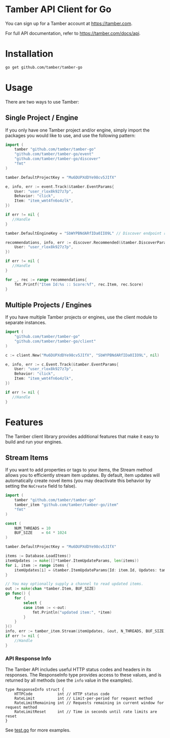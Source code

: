 # Tamber API Client for Go

You can sign up for a Tamber account at https://tamber.com.

For full API documentation, refer to https://tamber.com/docs/api.

Installation
============

```sh
go get github.com/tamber/tamber-go
```

Usage
=====

There are two ways to use Tamber:

## Single Project / Engine

If you only have one Tamber project and/or engine, simply import the packages you would like to use, and use the following pattern:

```go
import (
    tamber "github.com/tamber/tamber-go"
    "github.com/tamber/tamber-go/event"
    "github.com/tamber/tamber-go/discover"
    "fmt"
)

tamber.DefaultProjectKey = "Mu6DUPXdDYe98cv5JIfX"

e, info, err := event.Track(&tamber.EventParams{
    User: "user_rlox8k927z7p",
    Behavior: "click",
    Item: "item_wmt4fn6o4zlk",
})

if err != nil {
   //Handle
}

tamber.DefaultEngineKey = "SbWYPBNdARfIDa0IIO9L" // Discover endpoint requires engines

recommendations, info, err := discover.Recommended(&tamber.DiscoverParams{
    User: "user_rlox8k927z7p",
})

if err != nil {
   //Handle
}

for _, rec := range recommendations{
    fmt.Printf("Item Id:%s :: Score:%f", rec.Item, rec.Score)
}
```

## Multiple Projects / Engines

If you have multiple Tamber projects or engines, use the client module to separate instances.

```go
import (
    "github.com/tamber/tamber-go"
    "github.com/tamber/tamber-go/client"
)

c := client.New("Mu6DUPXdDYe98cv5JIfX", "SbWYPBNdARfIDa0IIO9L", nil)

e, info, err := c.Event.Track(&tamber.EventParams{
    User: "user_rlox8k927z7p",
    Behavior: "click",
    Item: "item_wmt4fn6o4zlk",
})

if err != nil {
   //Handle
}
```

Features
========

The Tamber client library provides additional features that make it easy to build and run your engines.

## Stream Items

If you want to add properties or tags to your items, the Stream method allows you to efficiently stream item updates. By default, item updates will automatically create novel items (you may deactivate this behavior by setting the `NoCreate` field to false).

```go
import (
    tamber "github.com/tamber/tamber-go"
    tamber_item "github.com/tamber/tamber-go/item"
    "fmt"
)

const (
    NUM_THREADS = 10
    BUF_SIZE    = 64 * 1024
)

tamber.DefaultProjectKey = "Mu6DUPXdDYe98cv5JIfX"

items := Database.LoadItems()
itemUpdates := make([]*tamber.ItemUpdateParams, len(items))
for i, item := range items {
    itemUpdates[i] = &tamber.ItemUpdateParams{Id: item.Id, Updates: tamber.ItemUpdates{Add: tamber.ItemFeatures{Properties: item.Properties}}}
}

// You may optionally supply a channel to read updated items.
out := make(chan *tamber.Item, BUF_SIZE)
go func() {
    for {
        select {
        case item := <-out:
            fmt.Println("updated item:", *item)
        }
    }
}()
info, err := tamber_item.Stream(itemUpdates, &out, N_THREADS, BUF_SIZE)
if err != nil {
    //Handle
}
```

### API Response Info

The Tamber API includes useful HTTP status codes and headers in its responses. The ResponseInfo type provides access to these values, and is returned by all methods (see the `info` value in the examples).

```
type ResponseInfo struct {
    HTTPCode           int // HTTP status code
    RateLimit          int // Limit-per-period for request method
    RateLimitRemaining int // Requests remaining in current window for request method
    RateLimitReset     int // Time in seconds until rate limits are reset
}
```

See [test.go](https://github.com/tamber/tamber-go/blob/master/test/test.go) for more examples.

